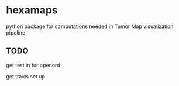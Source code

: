 # hexamaps
python package for computations needed in Tumor Map visualization pipeline

TODO
-----
get test in for openord

get travis set up

